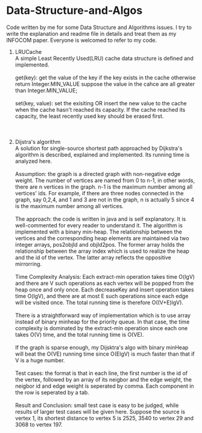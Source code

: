 # Data-Structure-and-Algos
Code written by me for some Data Structure and Algorithms issues.
I try to write the explanation and readme file in details and treat them as my INFOCOM paper. 
Everyone is welcomed to refer to my code.

1. LRUCache <br />
A simple Least Recently Used(LRU) cache data structure is defined and implemented. <br /><br />
get(key): get the value of the key if the key exists in the cache otherwise return Integer.MIN_VALUE suppose the value in the cahce are all greater than Integer.MIN_VALUE; <br /> <br />
set(key, value): set the exisiting OR insert the new value to the cache when the cache hasn't reached its capacity. If the cache reached its capacity, the least recently used key should be erased first. <br /> <br /> <br /> <br />
2. Dijstra's algorithm<br />
A solution for single-source shortest path approached by Dijkstra's algorithm is described, explained and implemented. Its running time is analyzed here.<br /> <br />
Assumption: the graph is a directed graph with non-negative edge weight. The number of vertices are named from 0 to n-1, in other words, there are n vertices in the graph. n-1 is the maximum number among all vertices' ids. For example, if there are three nodes connected in the graph, say 0,2,4, and 1 and 3 are not in the graph, n is actually 5 since 4 is the maximum number among all vertices.<br /> <br />
The approach: the code is written in java and is self explanatory. It is well-commented for every reader to understand it. The algorithm is implemented with a binary min-heap. The relationship between the vertices and the corresponding heap elements are maintained via two integer arrays, pos2objId and objId2pos. The former array holds the relationship between the array index which is used to realize the heap and the id of the vertex. The latter array reflects the oppositive mirrorring. <br /> <br />
Time Complexity Analysis: Each extract-min operation takes time O(lgV) and there are V such operations as each vertex will be popped from the heap once and only once. Each decreaseKey and insert operation takes time O(lgV), and there are at most E such operations since each edge will be visited once. The total running time is therefore O((V+E)lgV). <br /> <br />
There is a straightforward way of implementation which is to use array instead of binary minheap for the priority queue. In that case, the time complexity is dominated by the extract-min operation since each one takes O(V) time, and the total running time is O(VE).<br /> <br />
If the graph is sparse enough, my Dijsktra's algo with binary minHeap will beat the O(VE) running time since O(ElgV) is much faster than that if V is a huge number.<br /> <br />
Test cases: the format is that in each line, the first number is the id of the vertex, followed by an array of its neigbor and the edge weight, the neigbor id and edge weight is seperated by comma. Each component in the row is seperated by a tab. <br /> <br />
Result and Conclusion: small test case is easy to be judged, while results of larger test cases will be given here. Suppose the source is vertex 1, its shortest distance to vertex 5 is 2525, 3540 to vertex 29 and 3068 to vertex 197.

